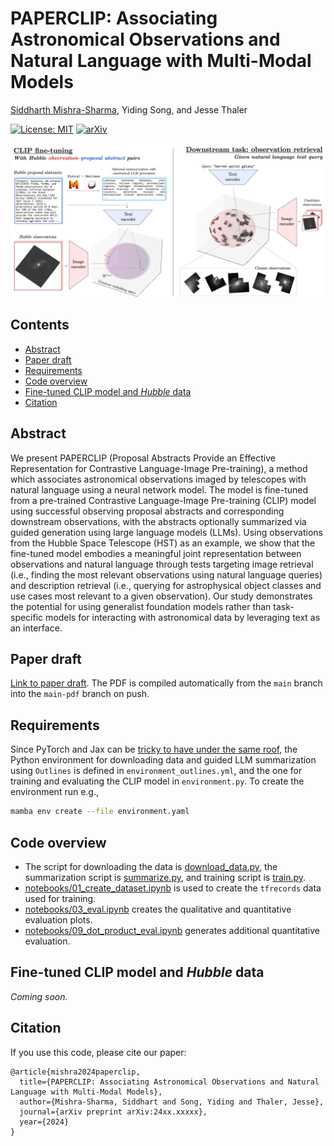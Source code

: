 # PAPERCLIP: Associating Astronomical Observations and Natural Language with Multi-Modal Models<!-- omit from toc -->

[Siddharth Mishra-Sharma](mailto:smsharma@mit.edu), Yiding Song, and Jesse Thaler

[![License: MIT](https://img.shields.io/badge/License-MIT-red.svg)](https://opensource.org/licenses/MIT)
[![arXiv](https://img.shields.io/badge/arXiv-24xx.xxxxx%20-green.svg)](https://arxiv.org/abs/24xx.xxxxx)

![Figure](paper/plots/figure.png)

## Contents<!-- omit from toc -->

- [Abstract](#abstract)
- [Paper draft](#paper-draft)
- [Requirements](#requirements)
- [Code overview](#code-overview)
- [Fine-tuned CLIP model and _Hubble_ data](#fine-tuned-clip-model-and-hubble-data)
- [Citation](#citation)

## Abstract

We present PAPERCLIP (Proposal Abstracts Provide an Effective Representation for Contrastive Language-Image Pre-training), a method which associates astronomical observations imaged by telescopes with natural language using a neural network model. The model is fine-tuned from a pre-trained Contrastive Language-Image Pre-training (CLIP) model using successful observing proposal abstracts and corresponding downstream observations, with the abstracts optionally summarized via guided generation using large language models (LLMs). Using observations from the Hubble Space Telescope (HST) as an example, we show that the fine-tuned model embodies a meaningful joint representation between observations and natural language through tests targeting image retrieval (i.e., finding the most relevant observations using natural language queries) and description retrieval (i.e., querying for astrophysical object classes and use cases most relevant to a given observation). Our study demonstrates the potential for using generalist foundation models rather than task-specific models for interacting with astronomical data by leveraging text as an interface.

## Paper draft

[Link to paper draft](https://github.com/smsharma/HubbleCLIP/blob/main-pdf/paper/hubble_paperclip.pdf). The PDF is compiled automatically from the `main` branch into the `main-pdf` branch on push.

## Requirements

Since PyTorch and Jax can be [tricky to have under the same roof](https://github.com/google/jax/issues/18032), the Python environment for downloading data and guided LLM summarization using `Outlines` is defined in `environment_outlines.yml`, and the one for training and evaluating the CLIP model in `environment.py`. To create the environment run e.g.,
``` sh
mamba env create --file environment.yaml
```

## Code overview


- The script for downloading the data is [download_data.py](download_data.py), the summarization script is [summarize.py](summarize.py), and training script is [train.py](train.py).
- [notebooks/01_create_dataset.ipynb](notebooks/01_create_dataset.ipynb) is used to create the `tfrecords` data used for training.
- [notebooks/03_eval.ipynb](notebooks/03_eval.ipynb) creates the qualitative and quantitative evaluation plots.
- [notebooks/09_dot_product_eval.ipynb](notebooks/09_dot_product_eval.ipynb) generates additional quantitative evaluation.

## Fine-tuned CLIP model and _Hubble_ data

_Coming soon._

## Citation

If you use this code, please cite our paper:

```
@article{mishra2024paperclip,
  title={PAPERCLIP: Associating Astronomical Observations and Natural Language with Multi-Modal Models},
  author={Mishra-Sharma, Siddhart and Song, Yiding and Thaler, Jesse},
  journal={arXiv preprint arXiv:24xx.xxxxx},
  year={2024}
}
```